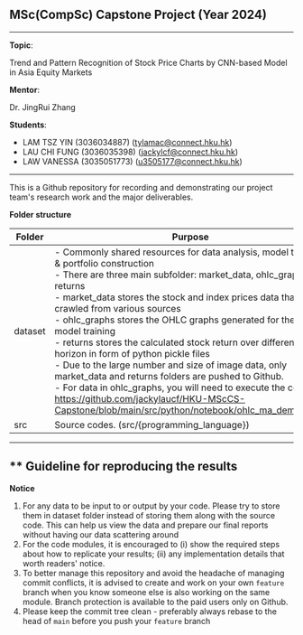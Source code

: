 ## MSc(CompSc) Capstone Project (Year 2024)

---

**Topic**: 

Trend and Pattern Recognition of Stock Price Charts by CNN-based Model in Asia Equity Markets

**Mentor**: 

Dr. JingRui Zhang

**Students**: 

- LAM TSZ YIN (3036034887) (tylamac@connect.hku.hk)
- LAU CHI FUNG (3036035398) (jackylcf@connect.hku.hk)
- LAW VANESSA (3035051773) (u3505177@connect.hku.hk)

---

This is a Github repository for recording and demonstrating our project team's research work and the major deliverables.

**Folder structure**

| Folder    | Purpose                                                       |
|-----------|---------------------------------------------------------------|
| dataset   | - Commonly shared resources for data analysis, model training & portfolio construction <br> - There are three main subfolder: market_data, ohlc_graphs and returns <br> - market_data stores the stock and index prices data that are crawled from various sources <br> - ohlc_graphs stores the OHLC graphs generated for the CNN model training <br> - returns stores the calculated stock return over different time horizon in form of python pickle files <br> - Due to the large number and size of image data, only market_data and returns folders are pushed to Github. <br> - For data in ohlc_graphs, you will need to execute the code in https://github.com/jackylaucf/HKU-MScCS-Capstone/blob/main/src/python/notebook/ohlc_ma_demo.ipynb
| src       | Source codes. (src/{programming_language})                    |

---


** Guideline for reproducing the results
---

**Notice**
1. For any data to be input to or output by your code. Please try to store them in dataset folder instead of storing 
them along with the source code. This can help us view the data and prepare our final reports without having our data 
scattering around
2. For the code modules, it is encouraged to (i) show the required steps about how to replicate your results; 
(ii) any implementation details that worth readers' notice.
3. To better manage this repository and avoid the headache of managing commit conflicts, it is advised to create and 
work on your own `feature` branch when you know someone else is also working on the same module. Branch protection
is available to the paid users only on Github.
3. Please keep the commit tree clean - preferably always rebase to the head of `main` before you push your `feature` 
branch
